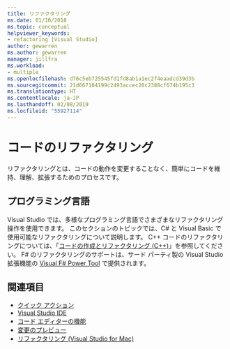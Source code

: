 ```yaml
---
title: リファクタリング
ms.date: 01/10/2018
ms.topic: conceptual
helpviewer_keywords:
- refactoring [Visual Studio]
author: gewarren
ms.author: gewarren
manager: jillfra
ms.workload:
- multiple
ms.openlocfilehash: d76c5eb725545fd1fd8ab1a1ec2f4eaadcd39d3b
ms.sourcegitcommit: 21d667104199c2493accec20c2388cf674b195c3
ms.translationtype: HT
ms.contentlocale: ja-JP
ms.lasthandoff: 02/08/2019
ms.locfileid: "55927114"
---
```

# <a name="refactor-code"></a>コードのリファクタリング

リファクタリングとは、コードの動作を変更することなく、簡単にコードを維持、理解、拡張するためのプロセスです。

## <a name="programming-languages"></a>プログラミング言語

Visual Studio では、多様なプログラミング言語でさまざまなリファクタリング操作を使用できます。 このセクションのトピックでは、C# と Visual Basic で使用可能なリファクタリングについて説明します。 C++ コードのリファクタリングについては、「[コードの作成とリファクタリング (C++)](/cpp/ide/writing-and-refactoring-code-cpp)」を参照してください。 F# のリファクタリングのサポートは、サード パーティ製の Visual Studio 拡張機能の [Visual F# Power Tool](https://marketplace.visualstudio.com/items?itemName=FSharpSoftwareFoundation.VisualFPowerTools) で提供されます。

## <a name="see-also"></a>関連項目

- [クイック アクション](../ide/quick-actions.md)
- [Visual Studio IDE](../get-started/visual-studio-ide.md)
- [コード エディターの機能](../ide/writing-code-in-the-code-and-text-editor.md)
- [変更のプレビュー](../ide/preview-changes.md)
- [リファクタリング (Visual Studio for Mac)](/visualstudio/mac/refactoring)
